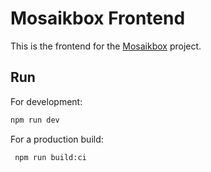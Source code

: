 # Mosaikbox Frontend

This is the frontend for the [Mosaikbox](https://github.com/robaerd/mosaikbox) project.

## Run
For development:
```sh
npm run dev
```

For a production build:
```sh
 npm run build:ci
```
